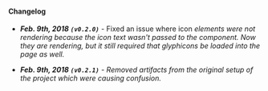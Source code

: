 #### Changelog

- ___Feb. 9th, 2018 `(v0.2.0)`___ - Fixed an issue where icon <i/> elements were not rendering because the icon text wasn't passed to the component. Now they are rendering, but it still required that glyphicons be loaded into the page as well.
 
- ___Feb. 9th, 2018 `(v0.2.1)`___ - Removed artifacts from the original setup of the project which were causing confusion.
 